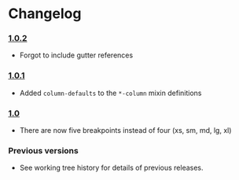 # Changelog

### [1.0.2](https://github.com/friartuck6000/scaffolding/tree/v1.0.2)

- Forgot to include gutter references

### [1.0.1](https://github.com/friartuck6000/scaffolding/tree/v1.0.1)

- Added `column-defaults` to the `*-column` mixin definitions

### [1.0](https://github.com/friartuck6000/scaffolding/tree/v1.0.0)

- There are now five breakpoints instead of four (xs, sm, md, lg, xl)

### Previous versions

- See working tree history for details of previous releases.
